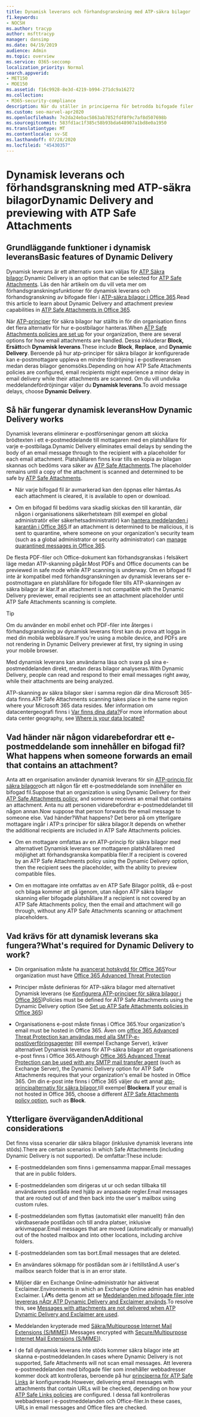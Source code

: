 ```yaml
---
title: Dynamisk leverans och förhandsgranskning med ATP-säkra bilagor
f1.keywords:
- NOCSH
ms.author: tracyp
author: msfttracyp
manager: dansimp
ms.date: 04/19/2019
audience: Admin
ms.topic: overview
ms.service: O365-seccomp
localization_priority: Normal
search.appverid:
- MET150
- MOE150
ms.assetid: f16c9928-8e3d-4219-b994-271dc9a16272
ms.collection:
- M365-security-compliance
description: När du ställer in principerna för betrodda bifogade filer väljer du Dynamisk leverans för att undvika meddelandefördröjningar och gör det möjligt för personer att förhandsgranska bifogade filer som genomsöks.
ms.custom: seo-marvel-apr2020
ms.openlocfilehash: 7e2da24ebac5863ab7852fdf8f9c7af8d507698b
ms.sourcegitcommit: 583fd1ac1f385c58b93bda648907a1bd8e0a1950
ms.translationtype: MT
ms.contentlocale: sv-SE
ms.lasthandoff: 07/28/2020
ms.locfileid: "45430357"
---
```

# <a name="dynamic-delivery-and-previewing-with-atp-safe-attachments"></a><span data-ttu-id="5b241-103">Dynamisk leverans och förhandsgranskning med ATP-säkra bilagor</span><span class="sxs-lookup"><span data-stu-id="5b241-103">Dynamic Delivery and previewing with ATP Safe Attachments</span></span>

## <a name="basic-features-of-dynamic-delivery"></a><span data-ttu-id="5b241-104">Grundläggande funktioner i dynamisk leverans</span><span class="sxs-lookup"><span data-stu-id="5b241-104">Basic features of Dynamic Delivery</span></span>

<span data-ttu-id="5b241-105">Dynamisk leverans är ett alternativ som kan väljas för [ATP Säkra bilagor](atp-safe-attachments.md).</span><span class="sxs-lookup"><span data-stu-id="5b241-105">Dynamic Delivery is an option that can be selected for [ATP Safe Attachments](atp-safe-attachments.md).</span></span> <span data-ttu-id="5b241-106">Läs den här artikeln om du vill veta mer om förhandsgranskningsfunktioner för dynamisk leverans och förhandsgranskning av bifogade filer i [ATP-säkra bilagor i Office 365](atp-safe-attachments.md).</span><span class="sxs-lookup"><span data-stu-id="5b241-106">Read this article to learn about Dynamic Delivery and attachment preview capabilities in [ATP Safe Attachments in Office 365](atp-safe-attachments.md).</span></span>

<span data-ttu-id="5b241-107">När [ATP-principer](set-up-atp-safe-attachments-policies.md) för säkra bilagor har ställts in för din organisation finns det flera alternativ för hur e-postbilagor hanteras.</span><span class="sxs-lookup"><span data-stu-id="5b241-107">When [ATP Safe Attachments policies are set up](set-up-atp-safe-attachments-policies.md) for your organization, there are several options for how email attachments are handled.</span></span> <span data-ttu-id="5b241-108">Dessa inkluderar **Block,** **Ersätt**och **Dynamisk leverans**.</span><span class="sxs-lookup"><span data-stu-id="5b241-108">These include **Block**, **Replace**, and **Dynamic Delivery**.</span></span> <span data-ttu-id="5b241-109">Beroende på hur atp-principer för säkra bilagor är konfigurerade kan e-postmottagare uppleva en mindre fördröjning i e-postleveransen medan deras bilagor genomsöks.</span><span class="sxs-lookup"><span data-stu-id="5b241-109">Depending on how ATP Safe Attachments policies are configured, email recipients might experience a minor delay in email delivery while their attachments are scanned.</span></span> <span data-ttu-id="5b241-110">Om du vill undvika meddelandefördröjningar väljer du **Dynamisk leverans**.</span><span class="sxs-lookup"><span data-stu-id="5b241-110">To avoid message delays, choose **Dynamic Delivery**.</span></span>

## <a name="how-dynamic-delivery-works"></a><span data-ttu-id="5b241-111">Så här fungerar dynamisk leverans</span><span class="sxs-lookup"><span data-stu-id="5b241-111">How Dynamic Delivery works</span></span>

<span data-ttu-id="5b241-112">Dynamisk leverans eliminerar e-postförseningar genom att skicka brödtexten i ett e-postmeddelande till mottagaren med en platshållare för varje e-postbilaga.</span><span class="sxs-lookup"><span data-stu-id="5b241-112">Dynamic Delivery eliminates email delays by sending the body of an email message through to the recipient with a placeholder for each email attachment.</span></span> <span data-ttu-id="5b241-113">Platshållaren finns kvar tills en kopia av bilagan skannas och bedöms vara säker av [ATP Safe Attachments](atp-safe-attachments.md).</span><span class="sxs-lookup"><span data-stu-id="5b241-113">The placeholder remains until a copy of the attachment is scanned and determined to be safe by [ATP Safe Attachments](atp-safe-attachments.md).</span></span>

- <span data-ttu-id="5b241-114">När varje bifogad fil är avmarkerad kan den öppnas eller hämtas.</span><span class="sxs-lookup"><span data-stu-id="5b241-114">As each attachment is cleared, it is available to open or download.</span></span>

- <span data-ttu-id="5b241-115">Om en bifogad fil bedöms vara skadlig skickas den till karantän, där någon i organisationens säkerhetsteam (till exempel en global administratör eller säkerhetsadministratör) kan [hantera meddelanden i karantän i Office 365](manage-quarantined-messages-and-files.md).</span><span class="sxs-lookup"><span data-stu-id="5b241-115">If an attachment is determined to be malicious, it is sent to quarantine, where someone on your organization's security team (such as a global administrator or security administrator) can [manage quarantined messages in Office 365](manage-quarantined-messages-and-files.md).</span></span>

<span data-ttu-id="5b241-116">De flesta PDF-filer och Office-dokument kan förhandsgranskas i felsäkert läge medan ATP-skanning pågår.</span><span class="sxs-lookup"><span data-stu-id="5b241-116">Most PDFs and Office documents can be previewed in safe mode while ATP scanning is underway.</span></span> <span data-ttu-id="5b241-117">Om en bifogad fil inte är kompatibel med förhandsgranskningen av dynamisk leverans ser e-postmottagare en platshållare för bifogade filer tills ATP-skanningen av säkra bilagor är klar.</span><span class="sxs-lookup"><span data-stu-id="5b241-117">If an attachment is not compatible with the Dynamic Delivery previewer, email recipients see an attachment placeholder until ATP Safe Attachments scanning is complete.</span></span>

> [!TIP]
> <span data-ttu-id="5b241-118">Om du använder en mobil enhet och PDF-filer inte återges i förhandsgranskning av dynamisk leverans först kan du prova att logga in med din mobila webbläsare.</span><span class="sxs-lookup"><span data-stu-id="5b241-118">If you're using a mobile device, and PDFs are not rendering in Dynamic Delivery previewer at first, try signing in using your mobile browser.</span></span>

<span data-ttu-id="5b241-119">Med dynamisk leverans kan användarna läsa och svara på sina e-postmeddelanden direkt, medan deras bilagor analyseras.</span><span class="sxs-lookup"><span data-stu-id="5b241-119">With Dynamic Delivery, people can read and respond to their email messages right away, while their attachments are being analyzed.</span></span>

<span data-ttu-id="5b241-120">ATP-skanning av säkra bilagor sker i samma region där dina Microsoft 365-data finns.</span><span class="sxs-lookup"><span data-stu-id="5b241-120">ATP Safe Attachments scanning takes place in the same region where your Microsoft 365 data resides.</span></span> <span data-ttu-id="5b241-121">Mer information om datacentergeografi finns i [Var finns dina data?](https://products.office.com/where-is-your-data-located?geo=All)</span><span class="sxs-lookup"><span data-stu-id="5b241-121">For more information about data center geography, see [Where is your data located?](https://products.office.com/where-is-your-data-located?geo=All)</span></span>

## <a name="what-happens-when-someone-forwards-an-email-that-contains-an-attachment"></a><span data-ttu-id="5b241-122">Vad händer när någon vidarebefordrar ett e-postmeddelande som innehåller en bifogad fil?</span><span class="sxs-lookup"><span data-stu-id="5b241-122">What happens when someone forwards an email that contains an attachment?</span></span>

<span data-ttu-id="5b241-123">Anta att en organisation använder dynamisk leverans för sin [ATP-princip för säkra bilagor](set-up-atp-safe-attachments-policies.md)och att någon får ett e-postmeddelande som innehåller en bifogad fil.</span><span class="sxs-lookup"><span data-stu-id="5b241-123">Suppose that an organization is using Dynamic Delivery for their [ATP Safe Attachments policy](set-up-atp-safe-attachments-policies.md), and someone receives an email that contains an attachment.</span></span> <span data-ttu-id="5b241-124">Anta nu att personen vidarebefordrar e-postmeddelandet till någon annan.</span><span class="sxs-lookup"><span data-stu-id="5b241-124">Now suppose that person forwards the email message to someone else.</span></span> <span data-ttu-id="5b241-125">Vad händer?</span><span class="sxs-lookup"><span data-stu-id="5b241-125">What happens?</span></span> <span data-ttu-id="5b241-126">Det beror på om ytterligare mottagare ingår i ATP:s principer för säkra bilagor.</span><span class="sxs-lookup"><span data-stu-id="5b241-126">It depends on whether the additional recipients are included in ATP Safe Attachments policies.</span></span>

- <span data-ttu-id="5b241-127">Om en mottagare omfattas av en ATP-princip för säkra bilagor med alternativet Dynamisk leverans ser mottagaren platshållaren med möjlighet att förhandsgranska kompatibla filer.</span><span class="sxs-lookup"><span data-stu-id="5b241-127">If a recipient is covered by an ATP Safe Attachments policy using the Dynamic Delivery option, then the recipient sees the placeholder, with the ability to preview compatible files.</span></span>

- <span data-ttu-id="5b241-128">Om en mottagare inte omfattas av en ATP Safe Bilagor politik, då e-post och bilaga kommer att gå igenom, utan någon ATP säkra bilagor skanning eller bifogade platshållare.</span><span class="sxs-lookup"><span data-stu-id="5b241-128">If a recipient is not covered by an ATP Safe Attachments policy, then the email and attachment will go through, without any ATP Safe Attachments scanning or attachment placeholders.</span></span>

## <a name="whats-required-for-dynamic-delivery-to-work"></a><span data-ttu-id="5b241-129">Vad krävs för att dynamisk leverans ska fungera?</span><span class="sxs-lookup"><span data-stu-id="5b241-129">What's required for Dynamic Delivery to work?</span></span>

- <span data-ttu-id="5b241-130">Din organisation måste ha [avancerat hotskydd för Office 365](office-365-atp.md)</span><span class="sxs-lookup"><span data-stu-id="5b241-130">Your organization must have [Office 365 Advanced Threat Protection](office-365-atp.md)</span></span>

- <span data-ttu-id="5b241-131">Principer måste definieras för ATP-säkra bilagor med alternativet Dynamisk leverans (se [Konfigurera ATP-principer för säkra bilagor i Office 365](set-up-atp-safe-attachments-policies.md))</span><span class="sxs-lookup"><span data-stu-id="5b241-131">Policies must be defined for ATP Safe Attachments using the Dynamic Delivery option (See [Set up ATP Safe Attachments policies in Office 365](set-up-atp-safe-attachments-policies.md))</span></span>

- <span data-ttu-id="5b241-132">Organisationens e-post måste finnas i Office 365.</span><span class="sxs-lookup"><span data-stu-id="5b241-132">Your organization's email must be hosted in Office 365.</span></span> <span data-ttu-id="5b241-133">Även om [office 365 Advanced Threat Protection kan användas med alla SMTP-e-postöverföringsagenter](https://docs.microsoft.com/office365/servicedescriptions/office-365-advanced-threat-protection-service-description#requirements-for-office-365-advanced-threat-protection-atp) (till exempel Exchange Server), kräver alternativet Dynamisk leverans för ATP-säkra bilagor att organisationens e-post finns i Office 365.</span><span class="sxs-lookup"><span data-stu-id="5b241-133">Although [Office 365 Advanced Threat Protection can be used with any SMTP mail transfer agent](https://docs.microsoft.com/office365/servicedescriptions/office-365-advanced-threat-protection-service-description#requirements-for-office-365-advanced-threat-protection-atp) (such as Exchange Server), the Dynamic Delivery option for ATP Safe Attachments requires that your organization's email be hosted in Office 365.</span></span> <span data-ttu-id="5b241-134">Om din e-post inte finns i Office 365 väljer du ett annat [atp-principalternativ för säkra bilagor,](set-up-atp-safe-attachments-policies.md#step-3-learn-about-atp-safe-attachments-policy-options)till exempel **Blockera**.</span><span class="sxs-lookup"><span data-stu-id="5b241-134">If your email is not hosted in Office 365, choose a different [ATP Safe Attachments policy option](set-up-atp-safe-attachments-policies.md#step-3-learn-about-atp-safe-attachments-policy-options), such as **Block**.</span></span>

## <a name="additional-considerations"></a><span data-ttu-id="5b241-135">Ytterligare överväganden</span><span class="sxs-lookup"><span data-stu-id="5b241-135">Additional considerations</span></span>

<span data-ttu-id="5b241-136">Det finns vissa scenarier där säkra bilagor (inklusive dynamisk leverans inte stöds).</span><span class="sxs-lookup"><span data-stu-id="5b241-136">There are certain scenarios in which Safe Attachments (including Dynamic Delivery is not supported).</span></span> <span data-ttu-id="5b241-137">De omfattar:</span><span class="sxs-lookup"><span data-stu-id="5b241-137">These include:</span></span>

- <span data-ttu-id="5b241-138">E-postmeddelanden som finns i gemensamma mappar.</span><span class="sxs-lookup"><span data-stu-id="5b241-138">Email messages that are in public folders.</span></span>

- <span data-ttu-id="5b241-139">E-postmeddelanden som dirigeras ut ur och sedan tillbaka till användarens postlåda med hjälp av anpassade regler.</span><span class="sxs-lookup"><span data-stu-id="5b241-139">Email messages that are routed out of and then back into the user's mailbox using custom rules.</span></span>

- <span data-ttu-id="5b241-140">E-postmeddelanden som flyttas (automatiskt eller manuellt) från den värdbaserade postlådan och till andra platser, inklusive arkivmappar.</span><span class="sxs-lookup"><span data-stu-id="5b241-140">Email messages that are moved (automatically or manually) out of the hosted mailbox and into other locations, including archive folders.</span></span>

- <span data-ttu-id="5b241-141">E-postmeddelanden som tas bort.</span><span class="sxs-lookup"><span data-stu-id="5b241-141">Email messages that are deleted.</span></span>

- <span data-ttu-id="5b241-142">En användares sökmapp för postlådan som är i feltillstånd.</span><span class="sxs-lookup"><span data-stu-id="5b241-142">A user's mailbox search folder that is in an error state.</span></span>

- <span data-ttu-id="5b241-143">Miljöer där en Exchange Online-administratör har aktiverat Exclaimer.</span><span class="sxs-lookup"><span data-stu-id="5b241-143">Environments in which an Exchange Online admin has enabled Exclaimer.</span></span> <span data-ttu-id="5b241-144">LÃ¶s detta genom att se [Meddelanden med bifogade filer inte levereras nÃ¤r ATP Dynamic Delivery and Exclaimer används](https://support.microsoft.com/help/4014438).</span><span class="sxs-lookup"><span data-stu-id="5b241-144">To resolve this, see [Messages with attachments are not delivered when ATP Dynamic Delivery and Exclaimer are used](https://support.microsoft.com/help/4014438).</span></span>

- <span data-ttu-id="5b241-145">Meddelanden krypterade med [Säkra/Multipurpose Internet Mail Extensions (S/MIME)](s-mime-for-message-signing-and-encryption.md)).</span><span class="sxs-lookup"><span data-stu-id="5b241-145">Messages encrypted with [Secure/Multipurpose Internet Mail Extensions (S/MIME)](s-mime-for-message-signing-and-encryption.md)).</span></span>

- <span data-ttu-id="5b241-146">I de fall dynamisk leverans inte stöds kommer säkra bilagor inte att skanna e-postmeddelanden.</span><span class="sxs-lookup"><span data-stu-id="5b241-146">In cases where Dynamic Delivery is not supported, Safe Attachments will not scan email messages.</span></span> <span data-ttu-id="5b241-147">Att leverera e-postmeddelanden med bifogade filer som innehåller webbadresser kommer dock att kontrolleras, beroende på hur [principerna för ATP Safe Links](set-up-atp-safe-links-policies.md) är konfigurerade.</span><span class="sxs-lookup"><span data-stu-id="5b241-147">However, delivering email messages with attachments that contain URLs will be checked, depending on how your [ATP Safe Links policies](set-up-atp-safe-links-policies.md) are configured.</span></span> <span data-ttu-id="5b241-148">I dessa fall kontrolleras webbadresser i e-postmeddelanden och Office-filer.</span><span class="sxs-lookup"><span data-stu-id="5b241-148">In these cases, URLs in email messages and Office files are checked.</span></span>
